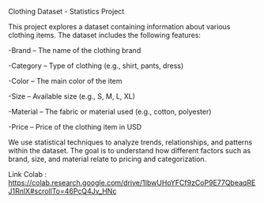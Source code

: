 Clothing Dataset - Statistics Project

This project explores a dataset containing information about various clothing items. The dataset includes the following features:

-Brand – The name of the clothing brand

-Category – Type of clothing (e.g., shirt, pants, dress)

-Color – The main color of the item

-Size – Available size (e.g., S, M, L, XL)

-Material – The fabric or material used (e.g., cotton, polyester)

-Price – Price of the clothing item in USD

We use statistical techniques to analyze trends, relationships, and patterns within the dataset. The goal is to understand how different factors such as brand, size, and material relate to pricing and categorization.

Link Colab :
https://colab.research.google.com/drive/1IbwUHoYFCf9zCoP9E77QbeaqREJ1RnlX#scrollTo=46PcQ4Jv_HNc
